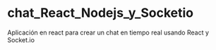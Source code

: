 # chat_React_Nodejs_y_Socketio
Aplicación en react para crear un chat en tiempo real usando React y Socket.io
